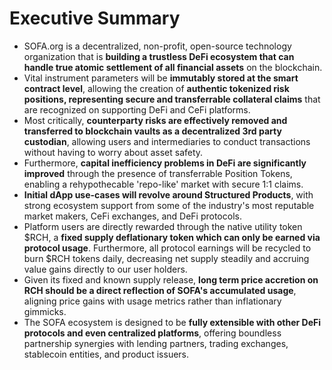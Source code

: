 # Executive Summary

- SOFA.org is a decentralized, non-profit, open-source technology organization that is **building a trustless DeFi ecosystem that can handle true atomic settlement of all financial assets** on the blockchain.
- Vital instrument parameters will be **immutably stored at the smart contract level**, allowing the creation of **authentic tokenized risk positions, representing secure and transferrable collateral claims** that are recognized on supporting DeFi and CeFi platforms.
- Most critically, **counterparty risks are effectively removed and transferred to blockchain vaults as a decentralized 3rd party custodian**, allowing users and intermediaries to conduct transactions without having to worry about asset safety.
- Furthermore, **capital inefficiency problems in DeFi are significantly improved** through the presence of transferrable Position Tokens, enabling a rehypothecable 'repo-like' market with secure 1:1 claims.
- **Initial dApp use-cases will revolve around Structured Products**, with strong ecosystem support from some of the industry's most reputable market makers, CeFi exchanges, and DeFi protocols.
- Platform users are directly rewarded through the native utility token $RCH, a **fixed supply deflationary token which can only be earned via protocol usage**.  Furthermore, all protocol earnings will be recycled to burn $RCH tokens daily, decreasing net supply steadily and accruing value gains directly to our user holders.
- Given its fixed and known supply release, **long term price accretion on RCH should be a direct reflection of SOFA's accumulated usage**, aligning price gains with usage metrics rather than inflationary gimmicks.
- The SOFA ecosystem is designed to be **fully extensible with other DeFi protocols and even centralized platforms**, offering boundless partnership synergies with lending partners, trading exchanges, stablecoin entities, and product issuers.
